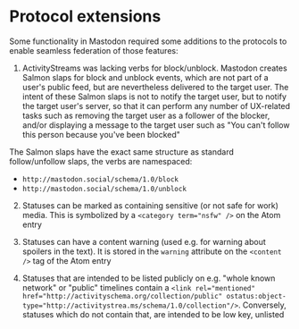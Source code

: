 Protocol extensions
===================

Some functionality in Mastodon required some additions to the protocols to enable seamless federation of those features:

1. ActivityStreams was lacking verbs for block/unblock. Mastodon creates Salmon slaps for block and unblock events, which are not part of a user's public feed, but are nevertheless delivered to the target user. The intent of these Salmon slaps is not to notify the target user, but to notify the target user's server, so that it can perform any number of UX-related tasks such as removing the target user as a follower of the blocker, and/or displaying a message to the target user such as "You can't follow this person because you've been blocked"

  The Salmon slaps have the exact same structure as standard follow/unfollow slaps, the verbs are namespaced:

  - `http://mastodon.social/schema/1.0/block`
  - `http://mastodon.social/schema/1.0/unblock`

2. Statuses can be marked as containing sensitive (or not safe for work) media. This is symbolized by a `<category term="nsfw" />` on the Atom entry

3. Statuses can have a content warning (used e.g. for warning about spoilers in the text). It is stored in the `warning` attribute on the `<content />` tag of the Atom entry

4. Statuses that are intended to be listed publicly on e.g. "whole known network" or "public" timelines contain a `<link rel="mentioned" href="http://activityschema.org/collection/public" ostatus:object-type="http://activitystrea.ms/schema/1.0/collection"/>`. Conversely, statuses which do not contain that, are intended to be low key, unlisted
